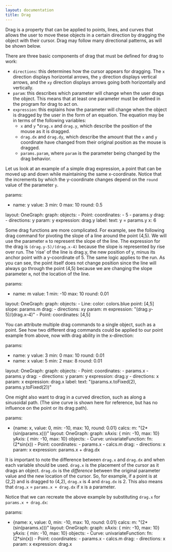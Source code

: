```yaml
---
layout: documentation
title: Drag
---
```


Drag is a property that can be applied to points, lines, and curves that allows the user to move these objects in a certain direction by dragging the object with their cursor. Drag may follow many directional patterns, as will be shown below. 

There are three basic components of drag that must be defined for drag to work: 
* `directions`: this determines how the cursor appears for dragging. The `x` direction displays horizontal arrows, the `y` direction displays vertical arrows, and the `xy` direction displays arrows going both horizontally and vertically. 
* `param`: this describes which parameter will change when the user drags the object. This means that at least one parameter must be defined in the program for drag to act on. 
* `expression`: this explains how the parameter will change when the object is dragged by the user in the form of an equation. The equation may be in terms of the following variables: 
    * `x` and `y`
    *`drag.x` and `drag.y`, which describe the position of the mouse as it is dragged. 
    * `drag.dx` and `drag.dy`, which describe the amount that the `x` and `y` coordinate have changed from their original position as the mouse is dragged. 
    * `params.param`, where `param` is the parameter being changed by the drag behavior. 

Let us look at an example of a simple drag expression, a point that can be moved up and down while maintaining the same x-coordinate. Notice that the increments by which the y-coordinate changes depend on the `round` value of the parameter `y`. 


<div width="500" height="425" class="codePreview">

params:
- name: y
  value: 3
  min: 0
  max: 10
  round: 0.5
  
layout:
  OneGraph:
    graph:
      objects:
      - Point:
         coordinates:
         - 5
         - params.y
         drag:
         - directions: y
           param: y
           expression: drag.y
         label:
            text: y = params.y
            x: 6

</div>


Some drag functions are more complicated. For example, see the following drag command for pivoting the slope of a line around the point (4,5). We will use the parameter `m` to represent the slope of the line. The expression for the drag is  `(drag.y-5)/(drag.x-4)` because the slope is represented by rise over run. The 'rise' of the line is drag.y, the new position of y, minus its anchor point with a y-coordinate of 5. The same logic applies to the run. As you can see, the point itself does not change position since the line will always go through the point (4,5) because we are changing the slope parameter `m`, not the location of the line.  

<div width="500" height="425" class="codePreview">

params:
- name: m
  value: 1
  min: -10
  max: 10
  round: 0.01

layout:
  OneGraph:
    graph:
      objects:
      - Line:
          color: colors.blue
          point: [4,5]
          slope: params.m
          drag:
          - directions: xy
            param: m
            expression: "(drag.y-5)/(drag.x-4)"
      - Point:
          coordinates: [4,5]
          
</div>

You can attribute multiple drag commands to a single object, such as a point. See how two different drag commands could be applied to our point example from above, now with drag ability in the x-direction: 

<div width="500" height="425" class="codePreview">

params:
- name: y
  value: 3
  min: 0
  max: 10
  round: 0.01
- name: x
  value: 5
  min: 2
  max: 8
  round: 0.01
  
layout:
  OneGraph:
    graph:
      objects:
      - Point:
         coordinates:
         - params.x
         - params.y
         drag:
         - directions: y
           param: y
           expression: drag.y
         - directions: x
           param: x
           expression: drag.x
         label: 
           text: "(params.x.toFixed(2), params.y.toFixed(2))"

</div>

One might also want to drag in a curved direction, such as along a sinusoidal path. (The sine curve is shown here for reference, but has no influence on the point or its drag path). 

<div width="500" height="425" class="codePreview">

params:
- {name: x, value: 0, min: -10, max: 10, round: 0.01}
calcs:
  m: "(2*(sin(params.x)))"
layout:
  OneGraph:
    graph:
      xAxis: { min: -10, max: 10}
      yAxis: { min: -10, max: 10}
      objects:
      - Curve:
          univariateFunction:
            fn: (2*sin(x))
      - Point:
          coordinates:
          - params.x
          - calcs.m
          drag:
          - directions: x
            param: x
            expression: params.x + drag.dx

</div>

It is important to note the difference between `drag.x` and `drag.dx` and when each variable should be used. `drag.x` is the placement of the cursor as it drags an object. `drag.dx` is the _difference_ between the original parameter value and the new location of the cursor. So, for example, if a point is at (2,2) and is dragged to (4,2), `drag.x` is 4 and `drag.dx` is 2. This also means that `drag.x` = `params.x + drag.dx` if x is a parameter. 

Notice that we can recreate the above example by substituting `drag.x` for `params.x + drag.dx`: 

<div width="500" height="425" class="codePreview">

params:
- {name: x, value: 0, min: -10, max: 10, round: 0.01}
calcs:
  m: "(2*(sin(params.x)))"
layout:
  OneGraph:
    graph:
      xAxis: { min: -10, max: 10}
      yAxis: { min: -10, max: 10}
      objects:
      - Curve:
          univariateFunction:
            fn: (2*sin(x))
      - Point:
          coordinates:
          - params.x
          - calcs.m
          drag:
          - directions: x
            param: x
            expression: drag.x

</div>